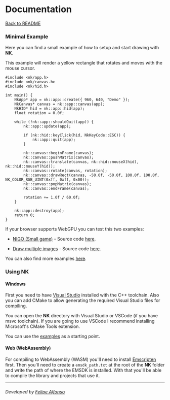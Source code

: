 Documentation
================

[Back to README](README.md)

### Minimal Example
Here you can find a small example of how to setup and start drawing with **NK**.

This example will render a yellow rectangle that rotates and moves with the mouse cursor.

```
#include <nk/app.h>
#include <nk/canvas.h>
#include <nk/hid.h>

int main() {
    NkApp* app = nk::app::create({ 960, 640, "Demo" });
    NkCanvas* canvas = nk::app::canvas(app);
    NkHID* hid = nk::app::hid(app);
    float rotation = 0.0f;

    while (!nk::app::shouldQuit(app)) {
        nk::app::update(app);

        if (nk::hid::keyClick(hid, NkKeyCode::ESC)) {
            nk::app::quit(app);
        }

        nk::canvas::beginFrame(canvas);
        nk::canvas::pushMatrix(canvas);
        nk::canvas::translate(canvas, nk::hid::mouseX(hid), nk::hid::mouseY(hid));
        nk::canvas::rotate(canvas, rotation);
        nk::canvas::drawRect(canvas, -50.0f, -50.0f, 100.0f, 100.0f, NK_COLOR_RGB_UINT(0xff, 0xff, 0x00));
        nk::canvas::popMatrix(canvas);
        nk::canvas::endFrame(canvas);
        
        rotation += 1.0f / 60.0f;
    }

    nk::app::destroy(app);
    return 0;
}

```

If your browser supports WebGPU you can test this two examples:

- [NIGO (Small game)](https://bitnenfer.com/libnk/nigo/) - Source code [here](https://github.com/bitnenfer/libnk/tree/main/examples/nigogame).

- [Draw multiple images](https://bitnenfer.com/libnk/draw/) - Source code [here](https://github.com/bitnenfer/nk/tree/main/examples/draw_multiple_images).


You can also find more examples [here](https://github.com/bitnenfer/libnk/tree/main/examples).

### Using NK

#### Windows
First you need to have [Visual Studio](https://visualstudio.microsoft.com/) installed with the C++ toolchain. Also you can add CMake to allow generating the required Visual Studio files for compiling.

You can open the **NK** directory with Visual Studio or VSCode (if you have msvc toolchain). If you are going to use VSCode I recommend installing Microsoft's CMake Tools extension.

You can use the [examples](https://github.com/bitnenfer/libnk/tree/main/examples) as a starting point.

#### Web (WebAssembly)
For compiling to WebAssembly (WASM) you'll need to install [Emscripten](https://emscripten.org/docs/getting_started/downloads.html) first. Then you'll need to create a `emsdk_path.txt` at the root of the **NK** folder and write the path of where the EMSDK is installed. With that you'll be able to compile the library and projects that use it. 

---
###### Developed by [Felipe Alfonso](https://bitnenfer.com/)
